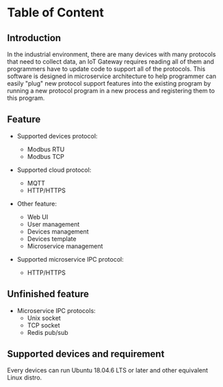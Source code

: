 # Table of Content

## Introduction

In the industrial environment, there are many devices with many protocols that need to collect data, an IoT Gateway requires reading all of them and programmers have to update code to support all of the protocols.
This software is designed in microservice architecture to help programmer can easily "plug" new protocol support features into the existing program by running a new protocol program in a new process and registering them to this program.

## Feature

- Supported devices protocol:

  - Modbus RTU
  - Modbus TCP

- Supported cloud protocol:

  - MQTT
  - HTTP/HTTPS

- Other feature:

  - Web UI
  - User management
  - Devices management
  - Devices template
  - Microservice management

- Supported microservice IPC protocol:

  - HTTP/HTTPS

## Unfinished feature

<!-- - Supported devices protocol:

- Supported cloud protocol:

- Other feature: -->

- Microservice IPC protocols:
  - Unix socket
  - TCP socket
  - Redis pub/sub

## Supported devices and requirement

Every devices can run Ubuntu 18.04.6 LTS or later and other equivalent Linux distro.

